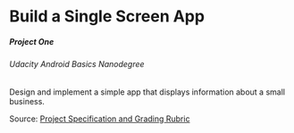 # Build a Single Screen App
##### Project One
###### Udacity Android Basics Nanodegree
Design and implement a simple app that displays information about a small business.

Source: [Project Specification and Grading Rubric](https://review.udacity.com/#!/rubrics/133/view)
